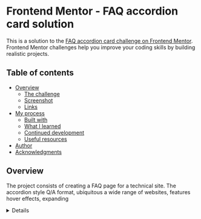 # Frontend Mentor - FAQ accordion card solution

This is a solution to the [FAQ accordion card challenge on Frontend Mentor](https://www.frontendmentor.io/challenges/faq-accordion-card-XlyjD0Oam). Frontend Mentor challenges help you improve your coding skills by building realistic projects. 

## Table of contents

- [Overview](#overview)
  - [The challenge](#the-challenge)
  - [Screenshot](#screenshot)
  - [Links](#links)
- [My process](#my-process)
  - [Built with](#built-with)
  - [What I learned](#what-i-learned)
  - [Continued development](#continued-development)
  - [Useful resources](#useful-resources)
- [Author](#author)
- [Acknowledgments](#acknowledgments)

## Overview

The project consists of creating a FAQ page for a technical site. The accordion style Q/A format, ubiquitous a wide range of websites, features hover effects, expanding <details> sections, caret transition, and open/closed states.

In addition, the challenge has a section of multi-layer, overlapping graphics that combines imcompatible settings for the "overflow."

### The challenge

Frontend Mentor Challenges: users should be able to:

- View the optimal layout for the component depending on their device's screen size
- See hover states for all interactive elements on the page
- Hide/Show the answer to a question when the question is clicked
- Bonus Challenge: build the card using CSS only (no JavaScript)

Personal Challenges:
- "Bonus Challenge," i.e., perform the expansion of the <details> element without using JavaScript
- High level of responsiveness: As the browser window is resized, I wanted the card to resize as well and still stay within its container.
- Increase my speed of producing the code and accuracy in terms of succinctness and efficiency
- Organize my project in a way conducive to collaboration and professionalism

### Screenshot

![Screenshot for Desktop - expanded](./screenshots/screenshot-1440-expanded.png)
![Screenshot for Mobile - expanded](./screenshots/screenshot-375-expanded.png)
![Screenshot for Desktop - collapsed](./screenshots/screenshot-1440-collapsed.png)
![Screenshot for Mobile - collapsed](./screenshots/screenshot-375-collapsed.png)

### Links

- Solution URL: [GitHub Repository](https://github.com/jguleserian/FMC-FAQAccordionCard.git)
- Live Site URL: [GitHub Sites](https://your-live-site-url.com)

## My process

Workflow for CSS only:
1. Set up folders and file structure
2. Determine strategy for structuring the page
3. HTML: set major structure with containers, placing the general content within them
4. HTML: starting from the top with each major container, assign content to individual elements and arrange them as necessary.
5. HTML: link and place <picture> and <img> / <source> files as necessary. Set media query sizes as necessary.
6. CSS: set up.
  - "Pencil in" the major structure: "reset & variables," "containers," "elements," "classes & ids," "media queries"
  - Write the CSS for the page reset in the ":root," <html>, <body>, and *. I generally put in the variable for colors, font, etc. at this time.
  - Set the media queries, adding in a change of background color so I can visually identify what query I am viewing and to have an element in the query as a placeholder
  - FIRST GIT COMMIT is generally done here
7. Starting from top to bottom in the HTML, set the CSS styles. In setting the styles, I generally organize the structure as follows:
  - structure => dimension
    - display
    - position
    - overall dimension
    - box properties (margin, padding, border)
  - background => foreground
    - background properties
    - typography
  - static => dynamic
    - transformation
    - animation
8. Style/add hover states and animation as necessary
9. Clean up code
10. Test functionality, responsiveness, and similitud with original model in Figma/style guide
11. Upload and publish

### Built with

- Semantic HTML5 markup
- CSS custom properties
- Flexbox
- CSS Grid
- Mobile-first workflow

### What I learned

- While my original intent was to practice my JavaScript skills, I quickly got caught up in the "Bonus Challenge" and found myself learning more about CSS selectors and pseudo elements. If time had permitted, I may have also done a version using JavaScript, but for this first submission, I thought I would avoid complicating things. In the end, I'm glad I took this route since overall, this would result in smaller files, faster page loading, and overall better performance. What I didn't like about it was that generally speaking, I like to leave the functionality to JS; nevertheless, from a pragmatic perspective, the route I took seems more efficient.

- High level of responsiveness. As the browser window is resized, I wanted the card to resize as well and still stay within its container. This works to some degree, but as the browser window approaches the breakpoint at 375px, the illustrations start blocking each other (because I didn't take the time to style the pictures using scalable units), and the text starts extending beyond the container, especially when expanded. I could have fixed this by adding an additional breakpoint, say, at 768px and adjusting the picture elements in eight size or position, but for now I was satisfied with the result I got.

The trickier elements:
1. Layering the three images in the same location so that the lowest two had hiden overflow in their container, but the top layer was supposed to be visible. Here is how I decided to solve it:
  -Bottom two layers as <picture> elements in their own section, which works out because they have to be changed for the mobile breakpoint. I had resisted this at first because my goal was to have the least amount of code necessary, and creating an additional section, with its corresponding code, seemed gratuitous. Nevertheless, since the "overflow" property has to handled by a parent container, in the end, I gave in and did it, as you can see:
  - Top layer as a single image in its own section with a position property defined so this one, too, could be positioned.
  - I used placement with percentages to improve scalability as the brower if resized. However, I did not make the images themselves scalable.
2. The tougher challenge was converting the triangular caret of a <details> tag into an .svg icon, moving it to the right side, and then making it rotate 180deg when the <summary> (1st child of the <details> element) was clicked. Here is how I worked it out:
```
details {
    width: 75%;
    min-height: 3.2rem;
    height: auto;
    margin-top: 1.9rem;
    border-bottom: 1px solid var(--light-gray-blue);
}

details>summary {
    font-weight: 400;
    font-size: 1.4rem;
    line-height: 1.9rem;
    color: var(--blue-dark);
    list-style: none;
}

details>summary:hover {
    color: var(--orange);
}

details>summary::after {
    display: inline;
    content: url("/images/icon-arrow-down.svg");
    float: right;
}

details[open]>summary::after {
    transform: rotate(180deg);
}

details[open]>summary {
    font-weight: 700;
    color: var(--blue-dark);
    cursor: pointer;
}
```
### Continued development

- Increase familiarity with using JavaScript to add functionaltiy
- Speed of producing code
- Increase proficiency in manipulating the pseudo-elements and properties of individual elements such as in this case the ::marker (though I didn't have to use it) and ::after and the properties notation [open].
- Ability to estimate project time

### Useful resources

- [MDN: <details> element](https://developer.mozilla.org/en-US/docs/Web/HTML/Element/details) - While W3Schools also has some great descriptions and tutorials regarding the <details> tag, I found that MDN did a better job by giving more details helpful to accomplish more complex tasks. 
- [DevDocs](https://devdocs.io/) - I love this resource because it offers instant access to some of the most respected documentation on frontend and backend development. There is also a mobile version that I use often. Anyway, it is easy to navigate and is comprehensive. It also allows the user to leave the application and go directly to the source of the information. It also updates to new versions on the fly, so the information you get is aways the most accurate.


## Author

- GitHub - [@jguleserian](https://github.com/jguleserian)
- Frontend Mentor - [@yourusername](https://www.frontendmentor.io/profile/jguleserian)
- LinkedIn - [@yourusername](https://www.linkedin.com/jeffguleserian)


## Acknowledgments

As always, I want to acknowledge all my peers at Frontend Mentor who have offered me suggestions and helpful, constructive criticism. I have been amazed over how much my confidence has grown just by walking through these challenges and having them looked at by others. Thank you all for your help.
